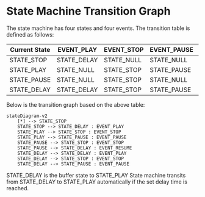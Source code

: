 # State Machine Transition Graph

The state machine has four states and four events. The transition table is defined as follows:

| Current State | EVENT_PLAY | EVENT_STOP | EVENT_PAUSE | EVENT_RESUME |
|---------------|------------|------------|-------------|--------------|
| STATE_STOP    | STATE_DELAY| STATE_NULL | STATE_NULL  | STATE_NULL   |
| STATE_PLAY    | STATE_NULL | STATE_STOP | STATE_PAUSE | STATE_NULL   |
| STATE_PAUSE   | STATE_NULL | STATE_STOP | STATE_NULL  | STATE_DELAY  |
| STATE_DELAY   | STATE_DELAY| STATE_STOP | STATE_PAUSE | STATE_NULL   |

Below is the transition graph based on the above table:

```mermaid
stateDiagram-v2
    [*] --> STATE_STOP
    STATE_STOP --> STATE_DELAY : EVENT_PLAY
    STATE_PLAY --> STATE_STOP : EVENT_STOP
    STATE_PLAY --> STATE_PAUSE : EVENT_PAUSE
    STATE_PAUSE --> STATE_STOP : EVENT_STOP
    STATE_PAUSE --> STATE_DELAY : EVENT_RESUME
    STATE_DELAY --> STATE_DELAY : EVENT_PLAY
    STATE_DELAY --> STATE_STOP : EVENT_STOP
    STATE_DELAY --> STATE_PAUSE : EVENT_PAUSE
```

STATE_DELAY is the buffer state to STATE_PLAY 
State machine transits from STATE_DELAY to STATE_PLAY automatically if the set delay time is reached. 